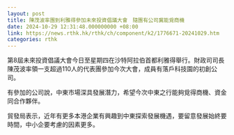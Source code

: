```yaml
---
layout: post
title: 陳茂波率團到利雅得參加未來投資倡議大會　隨團有公司冀能覓商機
date: 2024-10-29 12:31:48.000000000 +08:00
link: https://news.rthk.hk/rthk/ch/component/k2/1776671-20241029.htm
categories: rthk
---
```


第8屆未來投資倡議大會今日至星期四在沙特阿拉伯首都利雅得舉行。財政司司長陳茂波率領一支超過110人的代表團參加今次大會，成員有落戶科技園的初創公司。

有參加的公司說，中東市場深具發展潛力，希望今次中東之行能夠覓得商機、資金同合作夥伴。

貿發局表示，近年有更多本港企業有興趣到中東探索發展機遇，要留意發展始終要時間，中小企要考慮的因素更多。
